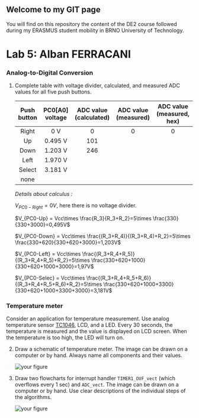 ## Welcome to my GIT page
You will find on this repository the content of the DE2 course followed during my ERASMUS student mobility in BRNO University of Technology.

# Lab 5: Alban FERRACANI

### Analog-to-Digital Conversion

1. Complete table with voltage divider, calculated, and measured ADC values for all five push buttons.

   | **Push button** | **PC0[A0] voltage** | **ADC value (calculated)** | **ADC value (measured)** | **ADC value (measured, hex)** |
   | :-: | :-: | :-: | :-: | :-: |
   | Right  | 0&nbsp;V | 0   | 0 | 0 |
   | Up     | 0.495&nbsp;V | 101 |  |  |
   | Down   | 1.203&nbsp;V | 246 |  |  |
   | Left   | 1.970&nbsp;V |  |  |  |
   | Select | 3.181&nbsp;V |  |  |  |
   | none   |  |  |  |  |
   
   *Details about calculus :*
   
   $V_{PC0-Right} = 0V$, here there is no voltage divider.
   
   $V_{PC0-Up} = Vcc\times \frac{R_3}{R_3+R_2}=5\times \frac{330}{330+3000}=0,495V$
   
   $V_{PC0-Down} = Vcc\times \frac{(R_3+R_4)}{(R_3+R_4)+R_2}=5\times \frac{330+620}{330+620+3000}=1,203V$
   
   $V_{PC0-Left} = Vcc\times \frac{(R_3+R_4+R_5)}{(R_3+R_4+R_5)+R_2}=5\times \frac{330+620+1000}{330+620+1000+3000}=1,97V$
   
   $V_{PC0-Selec} = Vcc\times \frac{(R_3+R_4+R_5+R_6)}{(R_3+R_4+R_5+R_6)+R_2}=5\times \frac{330+620+1000+3300}{330+620+1000+3300+3000}=3,181V$
   

### Temperature meter

Consider an application for temperature measurement. Use analog temperature sensor [TC1046](http://ww1.microchip.com/downloads/en/DeviceDoc/21496C.pdf), LCD, and a LED. Every 30 seconds, the temperature is measured and the value is displayed on LCD screen. When the temperature is too high, the LED will turn on.

2. Draw a schematic of temperature meter. The image can be drawn on a computer or by hand. Always name all components and their values.

   ![your figure]()

3. Draw two flowcharts for interrupt handler `TIMER1_OVF_vect` (which overflows every 1&nbsp;sec) and `ADC_vect`. The image can be drawn on a computer or by hand. Use clear descriptions of the individual steps of the algorithms.

   ![your figure]()
